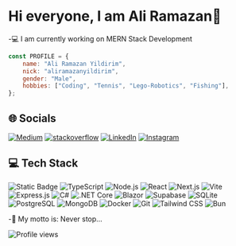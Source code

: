 # Hi everyone, I am Ali Ramazan👋

-💻 I am currently working on MERN Stack Development

```javascript
const PROFILE = {
    name: "Ali Ramazan Yildirim",
    nick: "aliramazanyildirim",
    gender: "Male",
    hobbies: ["Coding", "Tennis", "Lego-Robotics", "Fishing"],
};
```

## 🌐 Socials

[![Medium](https://img.shields.io/badge/Medium-%25?style=plastic&logo=medium&logoColor=white&color=black)](https://medium.com/@aliramazanyildirim) [![stackoverflow](https://img.shields.io/badge/stackoverflow-%25?style=plastic&logo=stackoverflow&logoColor=white&color=%23F58025)](https://stackoverflow.com/users/18198206/aliramazanyildirim) [![LinkedIn](https://img.shields.io/badge/LinkedIn-%25?style=plastic&logo=linkedin&logoColor=white&color=%23004088)](https://de.linkedin.com/in/ali-ramazan-yildirim) [![Instagram](https://img.shields.io/badge/Instagram-%25?style=plastic&logo=instagram&logoColor=white&color=%23FF0069)](https://instagram.com/aliramazanyildirim)

## 💻 Tech Stack

![Static Badge](https://img.shields.io/badge/JavaScript-%25?style=plastic&logo=JavaScript&logoColor=black&color=%23F7DF1E) ![TypeScript](https://img.shields.io/badge/TypeScript-%25?style=plastic&logo=typescript&logoColor=white&color=%233178C6) ![Node.js](https://img.shields.io/badge/Node.js-%25?style=plastic&logo=nodedotjs&logoColor=white&color=%235FA04E) ![React](https://img.shields.io/badge/React-%25?style=plastic&logo=react&logoColor=black&color=%2361DAFB) ![Next.js](https://img.shields.io/badge/Next.js-%25?style=plastic&logo=next.js&logoColor=white&color=%23000000) ![Vite](https://img.shields.io/badge/Vite-%25?style=plastic&logo=vite&logoColor=%23FFDB00&color=%23646CFF) ![Express.js](https://img.shields.io/badge/Express.js-%25?style=plastic&logo=express&logoColor=white&color=%23000000) ![C#](https://img.shields.io/badge/C%23-%25?style=plastic&logo=c%23&logoColor=white&color=%23663399)
![.NET Core](https://img.shields.io/badge/Core-%25?style=plastic&logo=.net&logoColor=white&color=%23512BD4) ![Blazor](https://img.shields.io/badge/Blazor-%25?style=plastic&logo=blazor&logoColor=white&color=%23512BD4) ![Supabase](https://img.shields.io/badge/Supabase-%25?logo=Supabase&logoColor=%233FCF8E&color=black) ![SQLite](https://img.shields.io/badge/SQLite-%25?style=plastic&logo=sqlite&color=%23003B57) ![PostgreSQL](https://img.shields.io/badge/PostgreSQL-%25?style=plastic&logo=postgresql&logoColor=white&color=%234169E1) ![MongoDB](https://img.shields.io/badge/MongoDB-%25?style=plastic&logo=mongodb&logoColor=white&color=%2347A248) ![Docker](https://img.shields.io/badge/Docker-%25?style=plastic&logo=docker&logoColor=white&color=%232496ED) ![Git](https://img.shields.io/badge/Git-%25?style=plastic&logo=git&logoColor=white&color=%23F05032) ![Tailwind CSS](https://img.shields.io/badge/Tailwind%20CSS-%25?style=plastic&logo=tailwindcss&logoColor=white&color=%2306B6D4) ![Bun](https://img.shields.io/badge/Bun-%25?style=plastic&logo=bun&logoColor=white&color=%23000000)

-🔭 My motto is: Never stop...

![Profile views](https://komarev.com/ghpvc/?username=AliRamazanYildirim&label=Profile%20views&color=0e75b6&style=flat)
